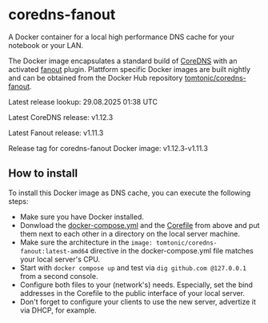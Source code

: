 # coredns-fanout

A Docker container for a local high performance DNS cache for your notebook or your LAN.

The Docker image encapsulates a standard build of [CoreDNS](https://github.com/coredns/coredns) with an activated [fanout](https://github.com/networkservicemesh/fanout) plugin.
Plattform specific Docker images are built nightly and can be obtained from the Docker Hub repository [tomtonic/coredns-fanout](https://hub.docker.com/r/tomtonic/coredns-fanout).

Latest release lookup: 29.08.2025 01:38 UTC

Latest CoreDNS release: v1.12.3

Latest Fanout release: v1.11.3

Release tag for coredns-fanout Docker image: v1.12.3-v1.11.3

## How to install

To install this Docker image as DNS cache, you can execute the following steps:

- Make sure you have Docker installed.
- Donwload the [docker-compose.yml](https://raw.githubusercontent.com/TomTonic/coredns-fanout/refs/heads/main/docker-compose.yml) and the [Corefile](https://raw.githubusercontent.com/TomTonic/coredns-fanout/refs/heads/main/Corefile) from above and put them next to each other in a directory on the local server machine.
- Make sure the architecture in the `image: tomtonic/coredns-fanout:latest-amd64` directive in the docker-compose.yml file matches your local server's CPU.
- Start with `docker compose up` and test via `dig github.com @127.0.0.1` from a second console.
- Configure both files to your (network's) needs. Especially, set the bind addresses in the Corefile to the public interface of your local server.
- Don't forget to configure your clients to use the new server, advertize it via DHCP, for example.
